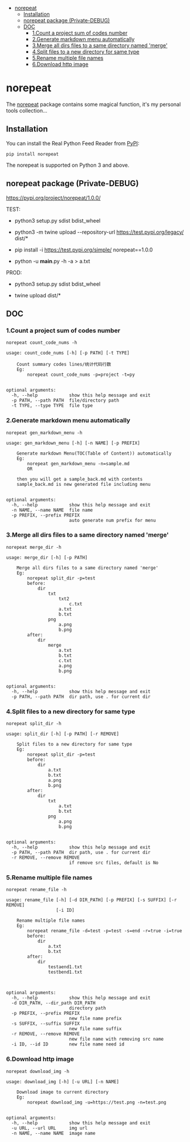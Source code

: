 - [norepeat](#norepeat)
    - [Installation](#installation)
    - [norepeat package (Private-DEBUG)](#norepeat-package-private-debug)
    - [DOC](#doc)
        - [1.Count a project sum of codes number](#1count-a-project-sum-of-codes-number)
        - [2.Generate markdown menu automatically](#2generate-markdown-menu-automatically)
        - [3.Merge all dirs files to a same directory named 'merge'](#3merge-all-dirs-files-to-a-same-directory-named-merge)
        - [4.Split files to a new directory for same type](#4split-files-to-a-new-directory-for-same-type)
        - [5.Rename multiple file names](#5rename-multiple-file-names)
        - [6.Download http image](#6download-http-image)
# norepeat

The [norepeat](https://pypi.org/project/norepeat/1.0.0/) package contains some magical function, it's my personal tools collection...

## Installation

You can install the Real Python Feed Reader from [PyPI](https://pypi.org/project/norepeat/):

```
pip install norepeat
```
The norepeat is supported on Python 3 and above.


## norepeat package (Private-DEBUG)
https://pypi.org/project/norepeat/1.0.0/

TEST:
* python3 setup.py sdist bdist_wheel
* python3 -m twine upload --repository-url https://test.pypi.org/legacy/ dist/*
* pip install -i https://test.pypi.org/simple/ norepeat==1.0.0

* python -u __main__.py -h -a > a.txt

PROD:

* python3 setup.py sdist bdist_wheel

* twine upload dist/*


## DOC

### 1.Count a project sum of codes number
```
norepeat count_code_nums -h
```
```
usage: count_code_nums [-h] [-p PATH] [-t TYPE]

    Count summary codes lines/统计代码行数
    Eg:
        norepeat count_code_nums -p=project -t=py


optional arguments:
  -h, --help            show this help message and exit
  -p PATH, --path PATH  file/directory path
  -t TYPE, --type TYPE  file type
```
### 2.Generate markdown menu automatically
```
norepeat gen_markdown_menu -h
```
```
usage: gen_markdown_menu [-h] [-n NAME] [-p PREFIX]

    Generate markdown Menu(TOC(Table of Content)) automatically
    Eg:
        norepeat gen_markdown_menu -n=sample.md
        OR

    then you will get a sample_back.md with contents
    sample_back.md is new generated file including menu


optional arguments:
  -h, --help            show this help message and exit
  -n NAME, --name NAME  file name
  -p PREFIX, --prefix PREFIX
                        auto generate num prefix for menu
```
### 3.Merge all dirs files to a same directory named 'merge'
```
norepeat merge_dir -h
```
```
usage: merge_dir [-h] [-p PATH]

    Merge all dirs files to a same directory named 'merge'
    Eg:
        norepeat split_dir -p=test
        before:
            dir
                txt
                    txt2
                        c.txt
                    a.txt
                    b.txt
                png
                    a.png
                    b.png
        after:
            dir
                merge
                    a.txt
                    b.txt
                    c.txt
                    a.png
                    b.png


optional arguments:
  -h, --help            show this help message and exit
  -p PATH, --path PATH  dir path, use . for current dir
```
### 4.Split files to a new directory for same type
```
norepeat split_dir -h
```
```
usage: split_dir [-h] [-p PATH] [-r REMOVE]

    Split files to a new directory for same type
    Eg:
        norepeat split_dir -p=test
        before:
            dir
                a.txt
                b.txt
                a.png
                b.png
        after:
            dir
                txt
                    a.txt
                    b.txt
                png
                    a.png
                    b.png


optional arguments:
  -h, --help            show this help message and exit
  -p PATH, --path PATH  dir path, use . for current dir
  -r REMOVE, --remove REMOVE
                        if remove src files, default is No
```
### 5.Rename multiple file names
```
norepeat rename_file -h
```
```
usage: rename_file [-h] [-d DIR_PATH] [-p PREFIX] [-s SUFFIX] [-r REMOVE]
                   [-i ID]

    Rename multiple file names
    Eg:
        norepeat rename_file -d=test -p=test -s=end -r=true -i=true
        before:
            dir
                a.txt
                b.txt
        after:
            dir
                testaend1.txt
                testbend1.txt



optional arguments:
  -h, --help            show this help message and exit
  -d DIR_PATH, --dir_path DIR_PATH
                        directory path
  -p PREFIX, --prefix PREFIX
                        new file name prefix
  -s SUFFIX, --suffix SUFFIX
                        new file name suffix
  -r REMOVE, --remove REMOVE
                        new file name with removing src name
  -i ID, --id ID        new file name need id
```

### 6.Download http image
```
norepeat download_img -h
```

```
usage: download_img [-h] [-u URL] [-n NAME]

    Download image to current directory
    Eg:
        norepeat download_img -u=https://test.png -n=test.png


optional arguments:
  -h, --help            show this help message and exit
  -u URL, --url URL     img url
  -n NAME, --name NAME  image name
```